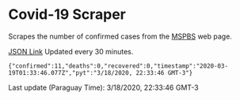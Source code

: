 # Covid-19 Scraper

Scrapes the number of confirmed cases from the [MSPBS](https://www.mspbs.gov.py/covid-19.php) web page.

[JSON Link](https://jmayalag.github.io/covid19-scrape/cases.json)
Updated every 30 minutes.
```
{"confirmed":11,"deaths":0,"recovered":0,"timestamp":"2020-03-19T01:33:46.077Z","pyt":"3/18/2020, 22:33:46 GMT-3"}
```
Last update (Paraguay Time): 3/18/2020, 22:33:46 GMT-3